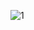 ![1](https://cloud.githubusercontent.com/assets/16969523/14380005/fcecca8a-fd9a-11e5-9c6c-c1b534383d8f.PNG)

